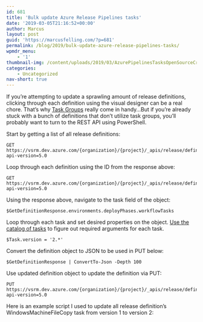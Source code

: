```yaml
---
id: 681
title: 'Bulk update Azure Release Pipelines tasks'
date: '2019-03-05T21:16:52+00:00'
author: Marcus
layout: post
guid: 'https://marcusfelling.com/?p=681'
permalink: /blog/2019/bulk-update-azure-release-pipelines-tasks/
wpmdr_menu:
    - '1'
thumbnail-img: /content/uploads/2019/03/AzurePipelinesTasksOpenSourceCrossPlatform.png
categories:
    - Uncategorized
nav-short: true
---
```



If you’re attempting to update a sprawling amount of release definitions, clicking through each definition using the visual designer can be a real chore. That’s why [Task Groups](https://docs.microsoft.com/en-us/azure/devops/pipelines/library/task-groups?view=azure-devops) really come in handy…But if you’re already stuck with a bunch of definitions that don’t utilize task groups, you’ll probably want to turn to the REST API using PowerShell.

Start by getting a list of all release definitions:

```
GET https://vsrm.dev.azure.com/{organization}/{project}/_apis/release/definitions?api-version=5.0
```

Loop through each definition using the ID from the response above:

```
GET https://vsrm.dev.azure.com/{organization}/{project}/_apis/release/definitions/{definitionId}?api-version=5.0
```

Using the response above, navigate to the task field of the object:

```
$GetDefinitionResponse.environments.deployPhases.workflowTasks
```

Loop through each task and set desired properties on the object. [Use the catalog of tasks](https://docs.microsoft.com/en-us/azure/devops/pipelines/tasks/?view=azure-devops) to figure out required arguments for each task.

```
$Task.version = '2.*'
```

Convert the definition object to JSON to be used in PUT below:

```
$GetDefinitionResponse | ConvertTo-Json -Depth 100
```

Use updated definition object to update the definition via PUT:

```
PUT https://vsrm.dev.azure.com/{organization}/{project}/_apis/release/definitions?api-version=5.0
```

Here is an example script I used to update all release definition’s WindowsMachineFileCopy task from version 1 to version 2:

<script src="https://gist.github.com/MarcusFelling/8133b371db63abce8a88ce79d04e3f65.js"></script>